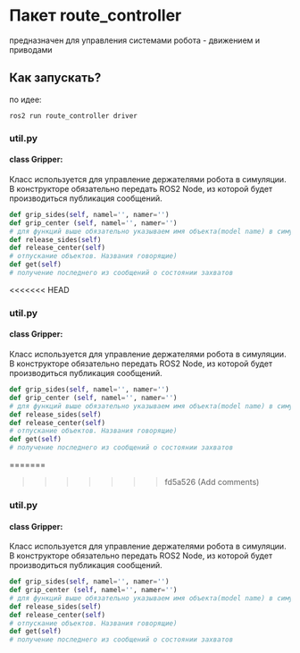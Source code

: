 # Пакет route_controller
предназначен для управления системами робота - движением и приводами

## Как запускать?
по идее:
```
ros2 run route_controller driver
```

### util.py
#### class Gripper:
Класс используется для управление держателями робота в симуляции.   
В конструкторе обязательно передать ROS2 Node, из которой будет производиться публикация сообщений.  
```python
def grip_sides(self, namel='', namer='')
def grip_center (self, namel='', namer='')
# для функций выше обязательно указываем имя объекта(model name) в симуляторе, иначе захват просто не сработает. namel, namer - имена левого и правого объектов соответственно
def release_sides(self)
def release_center(self)
# отпускание объектов. Названия говорящие)
def get(self)
# получение последнего из сообщений о состоянии захватов
```
<<<<<<< HEAD

### util.py
#### class Gripper:
Класс используется для управление держателями робота в симуляции.   
В конструкторе обязательно передать ROS2 Node, из которой будет производиться публикация сообщений.  
```python
def grip_sides(self, namel='', namer='')
def grip_center (self, namel='', namer='')
# для функций выше обязательно указываем имя объекта(model name) в симуляторе, иначе захват просто не сработает. namel, namer - имена левого и правого объектов соответственно
def release_sides(self)
def release_center(self)
# отпускание объектов. Названия говорящие)
def get(self)
# получение последнего из сообщений о состоянии захватов
```
=======
>>>>>>> fd5a526 (Add comments)

### util.py
#### class Gripper:
Класс используется для управление держателями робота в симуляции.   
В конструкторе обязательно передать ROS2 Node, из которой будет производиться публикация сообщений.  
```python
def grip_sides(self, namel='', namer='')
def grip_center (self, namel='', namer='')
# для функций выше обязательно указываем имя объекта(model name) в симуляторе, иначе захват просто не сработает. namel, namer - имена левого и правого объектов соответственно
def release_sides(self)
def release_center(self)
# отпускание объектов. Названия говорящие)
def get(self)
# получение последнего из сообщений о состоянии захватов
```